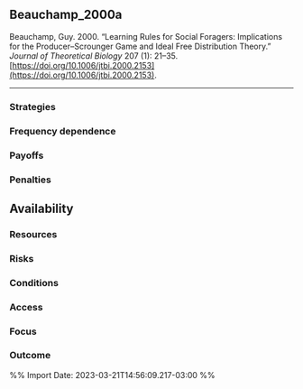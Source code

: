 ## Beauchamp_2000a

Beauchamp, Guy. 2000. “Learning Rules for Social Foragers: Implications for the Producer–Scrounger Game and Ideal Free Distribution Theory.” _Journal of Theoretical Biology_ 207 (1): 21–35. [https://doi.org/10.1006/jtbi.2000.2153](https://doi.org/10.1006/jtbi.2000.2153).

---

### Strategies

### Frequency dependence

### Payoffs

### Penalties

## Availability

### Resources

### Risks

### Conditions

### Access

### Focus

### Outcome

%% Import Date: 2023-03-21T14:56:09.217-03:00 %%
